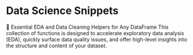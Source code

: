 # Data Science Snippets
🧰 Essential EDA and Data Cleaning Helpers for Any DataFrame
This collection of functions is designed to accelerate exploratory data analysis (EDA), quickly surface data quality issues, and offer high-level insights into the structure and content of your dataset.
